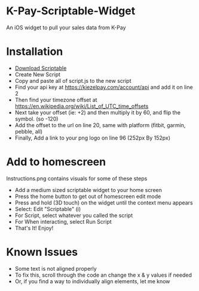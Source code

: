 # K-Pay-Scriptable-Widget
An iOS widget to pull your sales data from K-Pay

# Installation
- [Download Scriptable](https://apps.apple.com/us/app/scriptable/id1405459188)
- Create New Script
- Copy and paste all of script.js to the new script
- Find your api key at https://kiezelpay.com/account/api and add it on line 2
- Then find your timezone offset at https://en.wikipedia.org/wiki/List_of_UTC_time_offsets
- Next take your offset (ie: +2) and then multiply it by 60, and flip the symbol. (so -120)
- Add the offset to the url on line 20, same with platform (fitbit, garmin, pebble, all)
- Finally, Add a link to your png logo on line 96 (252px By 152px)

# Add to homescreen
Instructions.png contains visuals for some of these steps

- Add a medium sized scriptable widget to your home screen
- Press the home button to get out of homescreen edit mode
- Press and hold (3D touch) on the widget until the context menu appears
- Select: Edit "Scriptable" (i)
- For Script, select whatever you called the script
- For When interacting, select Run Script
- That's It! Enjoy!

# Known Issues
- Some text is not aligned properly
- To fix this, scroll through the code an change the x & y values if needed
- Or, if you find a way to individually align elements, let me know
